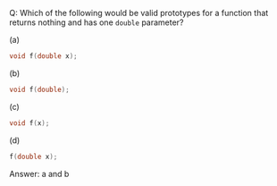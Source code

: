 Q: Which of the following would be valid prototypes for a function that returns
nothing and has one `double` parameter?

(a)

```c
void f(double x);
```

(b)

```c
void f(double);
```

(c)

```c
void f(x);
```

(d)

```c
f(double x);
```

Answer: a and b
